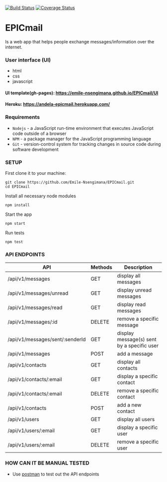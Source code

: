 [![Build Status](https://travis-ci.com/Emile-Nsengimana/EPICmail.svg?branch=develop)](https://travis-ci.com/Emile-Nsengimana/EPICmail) [![Coverage Status](https://coveralls.io/repos/github/Emile-Nsengimana/EPICmail/badge.svg?branch=challenge-ii)](https://coveralls.io/github/Emile-Nsengimana/EPICmail?branch=challenge-ii)
# EPICmail
Is a web app that helps people exchange messages/information over the internet.
### User interface (UI)
* html
* css
* javascript
#### UI template(gh-pages): https://emile-nsengimana.github.io/EPICmail/UI
#### Heroku: https://andela-epicmail.herokuapp.com/
### Requirements

- `Nodejs` - a JavaScript run-time environment that executes JavaScript code outside of a browser
- `NPM` - a package manager for the JavaScript programming language
- `Git` - version-control system for tracking changes in source code during software development
### SETUP
First clone it to your machine:
```
git clone https://github.com/Emile-Nsengimana/EPICmail.git
cd EPICmail
```
Install all necessary node modules
```
npm install
```
Start the app
```
npm start
```
Run tests
```
npm test
```

### API ENDPOINTS
| API | Methods  | Description  |
| ------- | --- | --- |
| /api/v1/messages | GET | display all messages |
| /api/v1/messages/unread | GET | display unread messages |
| /api/v1/messages/read | GET | display read messages |
| /api/v1/messages/:id | DELETE | remove a specific message |
| /api/v1/messages/sent/:senderId | GET | display message(s) sent by a specific user |
| /api/v1/messages | POST | add a message |
| /api/v1/contacts | GET | display all contacts |
| /api/v1/contacts/:email | GET | display a specific contact |
| /api/v1/contacts/:email | DELETE | remove a specific contact |
| /api/v1/contacts | POST | add a new contact |
| /api/v1/users | GET | display all users |
| /api/v1/users/:email | GET | display a specific user |
| /api/v1/users/:email | DELETE | remove a specific user |

### HOW CAN IT BE MANUAL TESTED
- Use [postman](https://www.getpostman.com/downloads/) to test out the API endpoints
